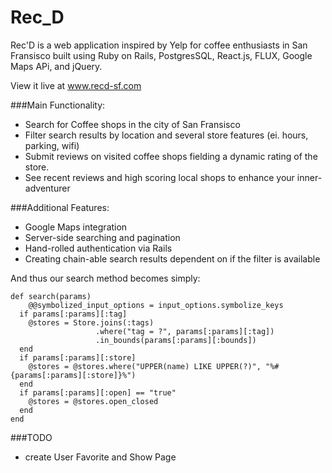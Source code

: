 # Rec_D

Rec'D is a web application inspired by Yelp for coffee enthusiasts in San Fransisco built using Ruby on Rails, PostgresSQL, React.js, FLUX, Google Maps APi, and jQuery.

View it live at www.recd-sf.com

###Main Functionality:
* Search for Coffee shops in the city of San Fransisco
* Filter search results by location and several store features (ei. hours, parking, wifi)
* Submit reviews on visited coffee shops fielding a dynamic rating of the store.
* See recent reviews and high scoring local shops to enhance your inner-adventurer

###Additional Features:
* Google Maps integration
* Server-side searching and pagination
* Hand-rolled authentication via Rails
* Creating chain-able search results dependent on if the filter is available

And thus our search method becomes simply:
```
def search(params)
	@@symbolized_input_options = input_options.symbolize_keys
  if params[:params][:tag]
    @stores = Store.joins(:tags)
                   .where("tag = ?", params[:params][:tag])
                   .in_bounds(params[:params][:bounds])
  end
  if params[:params][:store]
    @stores = @stores.where("UPPER(name) LIKE UPPER(?)", "%#{params[:params][:store]}%")
  end
  if params[:params][:open] == "true"
    @stores = @stores.open_closed
  end
end
```
###TODO
* create User Favorite and Show Page
